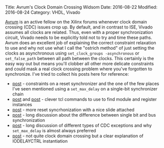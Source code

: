 Title: Avrum's Clock Domain Crossing Widsom
Date: 2016-08-22
Modified: 2016-08-24
Category: VHDL, Vivado

[Avrum](https://forums.xilinx.com/t5/user/viewprofilepage/user-id/7227) is an
active fellow on the Xilinx forums whenever clock domain crossing (CDC) issues
crop up. By default, and in contrast to ISE, Vivado assumes all clocks are
related. Thus, even with a proper synchronization circuit, Vivado needs to be
explicitly told not to try and time these paths. Avrum does an excellent job of
explaining the correct constraint relaxation to use and why not use what I call
the  "ostrich method" of just setting the clocks as asynchronous using
`set_clock_groups -asynchronous` or `set_false_path` between all path between
the clocks. This certainly is the easy way out but means you'll clobber all
other more delicate constraints and could mask a real clock crossing problem
where you've forgotten to synchronize.  I've tried to collect his posts here for
reference:

* [post](https://forums.xilinx.com/t5/Timing-Analysis/set-false-path/m-p/638630/highlight/true#M8189) - constraints on a reset synchronizer and the one of the few places I've seen mentioned using a `set_max_delay` on a single-bit synchronizer chain
* [post](https://forums.xilinx.com/t5/Timing-Analysis/Setting-ASYNC-REG-in-VHDL-for-Two-Flop-Synchronizer/m-p/701415/highlight/true#M9905) and [post](https://forums.xilinx.com/t5/Timing-Analysis/Setting-ASYNC-REG-in-VHDL-for-Two-Flop-Synchronizer/m-p/701603/highlight/true#M9917) - clever tcl commands to use to find module and register instances
* [post](https://forums.xilinx.com/t5/Timing-Analysis/What-does-quot-set-false-path-through-quot-do/m-p/397541/highlight/true#M5250) - more reset syncrhonization with a nice slide attached
* [post](https://forums.xilinx.com/t5/Vivado-TCL-Community/How-to-set-timing-constraint-in-this-case/m-p/510771/highlight/true#M2049) - long discussion about the difference between single bit and bus synchronization
* [post](https://forums.xilinx.com/t5/Timing-Analysis/Timing-Failure-MCMM-with-multiple-outputs/m-p/563460/highlight/true#M7580) -  long discussion of different types of CDC exceptions and why `set_max_delay` is almost always preferred
* [post](https://forums.xilinx.com/t5/Virtex-Family-FPGAs/idelayctrl-with-iodelay-group-example/m-p/320797/highlight/true#M16569) - not quite clock domain crossing but a clear explanation of IODELAYCTRL instantiation
